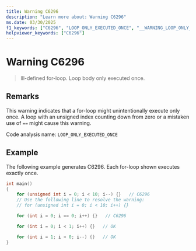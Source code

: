 ```yaml
---
title: Warning C6296
description: "Learn more about: Warning C6296"
ms.date: 03/30/2025
f1_keywords: ["C6296", "LOOP_ONLY_EXECUTED_ONCE", "__WARNING_LOOP_ONLY_EXECUTED_ONCE"]
helpviewer_keywords: ["C6296"]
---
```

# Warning C6296

> Ill-defined for-loop.  Loop body only executed once.

## Remarks

This warning indicates that a for-loop might unintentionally execute only once. A loop with an unsigned index counting down from zero or a mistaken use of `==` might cause this warning.

Code analysis name: `LOOP_ONLY_EXECUTED_ONCE`

## Example

The following example generates C6296. Each for-loop shown executes exactly once.

```cpp
int main()
{
    for (unsigned int i = 0; i < 10; i--) {}   // C6296
    // Use the following line to resolve the warning:
    // for (unsigned int i = 0; i < 10; i++) {}

    for (int i = 0; i == 0; i++) {}   // C6296

    for (int i = 0; i < 1; i++) {}   // OK

    for (int i = 1; i > 0; i--) {}   // OK
}
```
